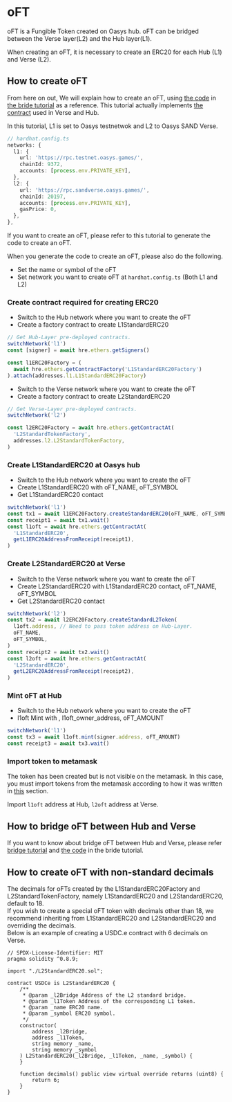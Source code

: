 # oFT
oFT is a Fungible Token created on Oasys hub.
oFT can be bridged between the Verse layer(L2) and the Hub layer(L1).

When creating an oFT, it is necessary to create an ERC20 for each Hub (L1) and Verse (L2).

## How to create oFT
From here on out, We will explain how to create an oFT, using [the code](https://github.com/oasysgames/l1-l2-bridge-tutorial/blob/main/scripts/bridge-oft.ts) in [the bride tutorial](https://github.com/oasysgames/l1-l2-bridge-tutorial) as a reference.
This tutorial actually implements [the contract](https://github.com/oasysgames/oasys-optimism/tree/develop/packages/contracts) used in Verse and Hub.

In this tutorial, L1 is set to Oasys testnetwok and L2 to Oasys SAND Verse.
```typescript
// hardhat.config.ts
networks: {
  l1: {
    url: 'https://rpc.testnet.oasys.games/',
    chainId: 9372,
    accounts: [process.env.PRIVATE_KEY],
  },
  l2: {
    url: 'https://rpc.sandverse.oasys.games/',
    chainId: 20197,
    accounts: [process.env.PRIVATE_KEY],
    gasPrice: 0,
  },
},
```

If you want to create an oFT, please refer to this tutorial to generate the code to create an oFT.

When you  generate the code to create an oFT, please also do the following.
* Set the name or symbol of the oFT
* Set network you want to create oFT at `hardhat.config.ts` (Both L1 and L2)


### Create contract required for creating ERC20
* Switch to the Hub network where you want to create the oFT
* Create a factory contract to create L1StandardERC20

```typescript
// Get Hub-Layer pre-deployed contracts.
switchNetwork('l1')
const [signer] = await hre.ethers.getSigners()

const l1ERC20Factory = (
  await hre.ethers.getContractFactory('L1StandardERC20Factory')
).attach(addresses.l1.L1StandardERC20Factory)
```

* Switch to the Verse network where you want to create the oFT
* Create a factory contract to create L2StandardERC20

```typescript
// Get Verse-Layer pre-deployed contracts.
switchNetwork('l2')

const l2ERC20Factory = await hre.ethers.getContractAt(
  'L2StandardTokenFactory',
  addresses.l2.L2StandardTokenFactory,
)
```

### Create L1StandardERC20 at Oasys hub
* Switch to the Hub network where you want to create the oFT
* Create L1StandardERC20 with oFT_NAME, oFT_SYMBOL
* Get L1StandardERC20 contact

```typescript
switchNetwork('l1')
const tx1 = await l1ERC20Factory.createStandardERC20(oFT_NAME, oFT_SYMBOL)
const receipt1 = await tx1.wait()
const l1oft = await hre.ethers.getContractAt(
  'L1StandardERC20',
  getL1ERC20AddressFromReceipt(receipt1),
)
```

### Create L2StandardERC20 at Verse
* Switch to the Verse network where you want to create the oFT
* Create L2StandardERC20 with L1StandardERC20 contact, oFT_NAME, oFT_SYMBOL
* Get L2StandardERC20 contact

```typescript
switchNetwork('l2')
const tx2 = await l2ERC20Factory.createStandardL2Token(
  l1oft.address, // Need to pass token address on Hub-Layer.
  oFT_NAME,
  oFT_SYMBOL,
)
const receipt2 = await tx2.wait()
const l2oft = await hre.ethers.getContractAt(
  'L2StandardERC20',
  getL2ERC20AddressFromReceipt(receipt2),
)
```

### Mint oFT at Hub
* Switch to the Hub network where you want to create the oFT
* l1oft Mint with , l1oft_owner_address, oFT_AMOUNT

```typescript
switchNetwork('l1')
const tx3 = await l1oft.mint(signer.address, oFT_AMOUNT)
const receipt3 = await tx3.wait()
```

### Import token to metamask
The token has been created but is not visible on the metamask. In this case, you must import tokens from the metamask according to how it was written in [this](/docs/verse-developer/handle-token/1-1-vft#import-token-to-metamask) section.

Import `l1oft` address at Hub, `l2oft` address at Verse.

## How to bridge oFT between Hub and Verse
If you want to know about bridge oFT between Hub and Verse, please refer [bridge tutorial](/docs/verse-developer/bridge/hub-verse) and [the code](https://github.com/oasysgames/l1-l2-bridge-tutorial/blob/main/scripts/bridge-oft.ts) in the bride tutorial.

## How to create oFT with non-standard decimals
The decimals for oFTs created by the L1StandardERC20Factory and L2StandardTokenFactory, namely L1StandardERC20 and L2StandardERC20, default to 18.  
If you wish to create a special oFT token with decimals other than 18, we recommend inheriting from L1StandardERC20 and L2StandardERC20 and overriding the decimals.  
Below is an example of creating a USDC.e contract with 6 decimals on Verse.
```
// SPDX-License-Identifier: MIT
pragma solidity ^0.8.9;

import "./L2StandardERC20.sol";

contract USDCe is L2StandardERC20 {
    /**
     * @param _l2Bridge Address of the L2 standard bridge.
     * @param _l1Token Address of the corresponding L1 token.
     * @param _name ERC20 name.
     * @param _symbol ERC20 symbol.
     */
    constructor(
        address _l2Bridge,
        address _l1Token,
        string memory _name,
        string memory _symbol
    ) L2StandardERC20(_l2Bridge, _l1Token, _name, _symbol) {
    }

    function decimals() public view virtual override returns (uint8) {
        return 6;
    }
}
```
